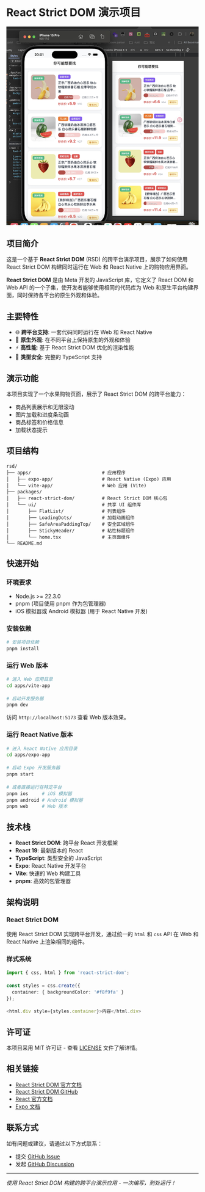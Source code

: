 # React Strict DOM 演示项目

![演示效果](./img_v3_02pv_17fd66ef-dca2-446a-81ca-d897df79345g.jpg)

## 项目简介

这是一个基于 **React Strict DOM** (RSD) 的跨平台演示项目，展示了如何使用 React Strict DOM 构建同时运行在 Web 和 React Native 上的购物应用界面。

**React Strict DOM** 是由 Meta 开发的 JavaScript 库，它定义了 React DOM 和 Web API 的一个子集，使开发者能够使用相同的代码库为 Web 和原生平台构建界面，同时保持各平台的原生外观和体验。

## 主要特性

- 🌐 **跨平台支持**: 一套代码同时运行在 Web 和 React Native
- 🎨 **原生外观**: 在不同平台上保持原生的外观和体验
- ⚡ **高性能**: 基于 React Strict DOM 优化的渲染性能
- 🔧 **类型安全**: 完整的 TypeScript 支持

## 演示功能

本项目实现了一个水果购物页面，展示了 React Strict DOM 的跨平台能力：

- 商品列表展示和无限滚动
- 图片加载和进度条动画
- 商品标签和价格信息
- 加载状态提示

## 项目结构

```
rsd/
├── apps/                          # 应用程序
│   ├── expo-app/                  # React Native (Expo) 应用
│   └── vite-app/                  # Web 应用 (Vite)
├── packages/
│   ├── react-strict-dom/          # React Strict DOM 核心包
│   └── ui/                        # 共享 UI 组件库
│       ├── FlatList/              # 列表组件
│       ├── LoadingDots/           # 加载动画组件
│       ├── SafeAreaPaddingTop/    # 安全区域组件
│       ├── StickyHeader/          # 粘性标题组件
│       └── home.tsx               # 主页面组件
└── README.md
```

## 快速开始

### 环境要求

- Node.js >= 22.3.0
- pnpm (项目使用 pnpm 作为包管理器)
- iOS 模拟器或 Android 模拟器 (用于 React Native 开发)

### 安装依赖

```bash
# 安装项目依赖
pnpm install
```

### 运行 Web 版本

```bash
# 进入 Web 应用目录
cd apps/vite-app

# 启动开发服务器
pnpm dev
```

访问 `http://localhost:5173` 查看 Web 版本效果。

### 运行 React Native 版本

```bash
# 进入 React Native 应用目录
cd apps/expo-app

# 启动 Expo 开发服务器
pnpm start

# 或者直接运行在特定平台
pnpm ios     # iOS 模拟器
pnpm android # Android 模拟器
pnpm web     # Web 版本
```

## 技术栈

- **React Strict DOM**: 跨平台 React 开发框架
- **React 19**: 最新版本的 React
- **TypeScript**: 类型安全的 JavaScript
- **Expo**: React Native 开发平台
- **Vite**: 快速的 Web 构建工具
- **pnpm**: 高效的包管理器

## 架构说明

### React Strict DOM
使用 React Strict DOM 实现跨平台开发，通过统一的 `html` 和 `css` API 在 Web 和 React Native 上渲染相同的组件。

### 样式系统
```typescript
import { css, html } from 'react-strict-dom';

const styles = css.create({
  container: { backgroundColor: '#f8f9fa' }
});

<html.div style={styles.container}>内容</html.div>
```

## 许可证

本项目采用 MIT 许可证 - 查看 [LICENSE](LICENSE) 文件了解详情。

## 相关链接

- [React Strict DOM 官方文档](https://facebook.github.io/react-strict-dom/)
- [React Strict DOM GitHub](https://github.com/facebook/react-strict-dom)
- [React 官方文档](https://react.dev/)
- [Expo 文档](https://docs.expo.dev/)

## 联系方式

如有问题或建议，请通过以下方式联系：

- 提交 [GitHub Issue](../../issues)
- 发起 [GitHub Discussion](../../discussions)

---

*使用 React Strict DOM 构建的跨平台演示应用 - 一次编写，到处运行！*
